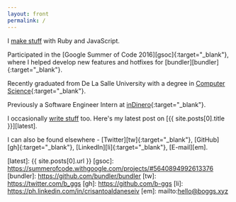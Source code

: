 ```yaml
---
layout: front
permalink: /
---
```


I [make stuff][make] with Ruby and JavaScript.

Participated in the [Google Summer of Code 2016][gsoc]{:target="_blank"}, where I helped develop new features and hotfixes for [bundler][bundler]{:target="_blank"}.

Recently graduated from De La Salle University with a degree in [Computer Science][csst]{:target="_blank"}.

Previously a Software Engineer Intern at [inDinero][ind]{:target="_blank"}.

I occasionally [write stuff][write] too. Here's my latest post on [{{ site.posts[0].title }}][latest].

I can also be found elsewhere - [Twitter][tw]{:target="_blank"}, [GitHub][gh]{:target="_blank"}, [LinkedIn][li]{:target="_blank"}, [E-mail][em].

[make]: /projects
[write]: /blog
[csst]: http://www.dlsu.edu.ph/academics/programs/undergraduate/ccs/cs-st.asp
[ind]: http://www.indinero.com/
[latest]: {{ site.posts[0].url }}
[gsoc]: https://summerofcode.withgoogle.com/projects/#5640894992613376
[bundler]: https://github.com/bundler/bundler
[tw]: https://twitter.com/b_ggs
[gh]: https://github.com/b-ggs
[li]: https://ph.linkedin.com/in/crisantoaldaneseiv
[em]: mailto:hello@boggs.xyz
